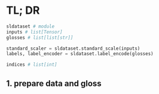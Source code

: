 # TL; DR
```python
sldataset # module
inputs # list[Tensor]
glosses # list[list[str]]

standard_scaler = sldataset.standard_scale(inputs)
labels, label_encoder = sldataset.label_encode(glosses)

indices # list[int]

```

## 1. prepare data and gloss

